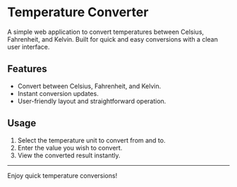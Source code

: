 # Temperature Converter

A simple web application to convert temperatures between Celsius, Fahrenheit, and Kelvin. Built for quick and easy conversions with a clean user interface.

## Features

- Convert between Celsius, Fahrenheit, and Kelvin.
- Instant conversion updates.
- User-friendly layout and straightforward operation.

## Usage

1. Select the temperature unit to convert from and to.
2. Enter the value you wish to convert.
3. View the converted result instantly.

---

Enjoy quick temperature conversions!
